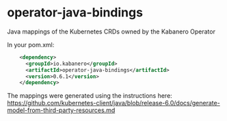 # operator-java-bindings
Java mappings of the Kubernetes CRDs owned by the Kabanero Operator

In your pom.xml:
```xml
    <dependency>
      <groupId>io.kabanero</groupId>
      <artifactId>operator-java-bindings</artifactId>
      <version>0.6.1</version>
    </dependency>
```

The mappings were generated using the instructions here:
https://github.com/kubernetes-client/java/blob/release-6.0/docs/generate-model-from-third-party-resources.md
